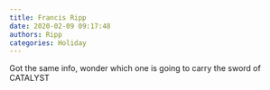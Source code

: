 ```yaml
---
title: Francis Ripp
date: 2020-02-09 09:17:48
authors: Ripp
categories: Holiday
---
```


 Got the same info, wonder which one is going to carry the sword of CATALYST